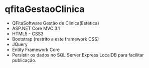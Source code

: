 # qfitaGestaoClinica
* QFitaSoftware Gestão de Clinica(Estética)
* ASP.NET Core MVC 3.1 
* HTML5 - CSS3
* Bootstrap (restrito a este framework CSS)
* JQuery
* Entity Framework Core 
* Persistir os dados no SQL Server Express LocalDB para facilitar publicação.
